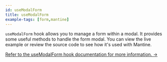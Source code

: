 ```yaml
---
id: useModalForm
title: useModalForm
example-tags: [form,mantine]
---
```


`useModalForm` hook allows you to manage a form within a modal. It provides some useful methods to handle the form modal. You can view the live example or review the source code to see how it's used with Mantine.

[Refer to the useModalForm hook documentation for more information. →](/api-reference/mantine/hooks/form/useModalForm.md)

<CodeSandboxExample path="form-mantine-use-modal-form" />
